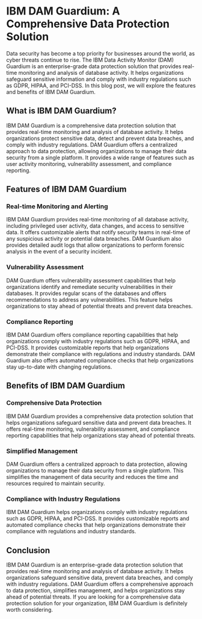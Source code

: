# IBM DAM Guardium: A Comprehensive Data Protection Solution

Data security has become a top priority for businesses around the world, as cyber threats continue to rise. The IBM Data Activity Monitor (DAM) Guardium is an enterprise-grade data protection solution that provides real-time monitoring and analysis of database activity. It helps organizations safeguard sensitive information and comply with industry regulations such as GDPR, HIPAA, and PCI-DSS. In this blog post, we will explore the features and benefits of IBM DAM Guardium.

## What is IBM DAM Guardium?

IBM DAM Guardium is a comprehensive data protection solution that provides real-time monitoring and analysis of database activity. It helps organizations protect sensitive data, detect and prevent data breaches, and comply with industry regulations. DAM Guardium offers a centralized approach to data protection, allowing organizations to manage their data security from a single platform. It provides a wide range of features such as user activity monitoring, vulnerability assessment, and compliance reporting.

## Features of IBM DAM Guardium

### Real-time Monitoring and Alerting

IBM DAM Guardium provides real-time monitoring of all database activity, including privileged user activity, data changes, and access to sensitive data. It offers customizable alerts that notify security teams in real-time of any suspicious activity or potential data breaches. DAM Guardium also provides detailed audit logs that allow organizations to perform forensic analysis in the event of a security incident.

### Vulnerability Assessment

DAM Guardium offers vulnerability assessment capabilities that help organizations identify and remediate security vulnerabilities in their databases. It provides regular scans of the databases and offers recommendations to address any vulnerabilities. This feature helps organizations to stay ahead of potential threats and prevent data breaches.

### Compliance Reporting

IBM DAM Guardium offers compliance reporting capabilities that help organizations comply with industry regulations such as GDPR, HIPAA, and PCI-DSS. It provides customizable reports that help organizations demonstrate their compliance with regulations and industry standards. DAM Guardium also offers automated compliance checks that help organizations stay up-to-date with changing regulations.

## Benefits of IBM DAM Guardium

### Comprehensive Data Protection

IBM DAM Guardium provides a comprehensive data protection solution that helps organizations safeguard sensitive data and prevent data breaches. It offers real-time monitoring, vulnerability assessment, and compliance reporting capabilities that help organizations stay ahead of potential threats.

### Simplified Management

DAM Guardium offers a centralized approach to data protection, allowing organizations to manage their data security from a single platform. This simplifies the management of data security and reduces the time and resources required to maintain security.

### Compliance with Industry Regulations

IBM DAM Guardium helps organizations comply with industry regulations such as GDPR, HIPAA, and PCI-DSS. It provides customizable reports and automated compliance checks that help organizations demonstrate their compliance with regulations and industry standards.

## Conclusion

IBM DAM Guardium is an enterprise-grade data protection solution that provides real-time monitoring and analysis of database activity. It helps organizations safeguard sensitive data, prevent data breaches, and comply with industry regulations. DAM Guardium offers a comprehensive approach to data protection, simplifies management, and helps organizations stay ahead of potential threats. If you are looking for a comprehensive data protection solution for your organization, IBM DAM Guardium is definitely worth considering.
